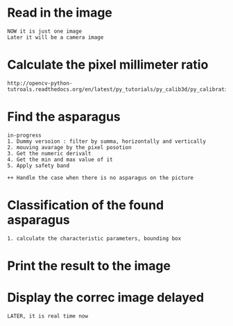 # Read in the image
    NOW it is just one image
    Later it will be a camera image

# Calculate the pixel millimeter ratio
    http://opencv-python-tutroals.readthedocs.org/en/latest/py_tutorials/py_calib3d/py_calibration/py_calibration.html

# Find the asparagus
    in-progress
    1. Dummy versoion : filter by summa, horizontally and vertically
    2. mouving avarage by the pixel posotion
    3. Get the numeric derivalt
    4. Get the min and max value of it
    5. Apply safety band
    
    ++ Handle the case when there is no asparagus on the picture 

# Classification of the found asparagus
    1. calculate the characteristic parameters, bounding box

# Print the result to the image

# Display the correc image delayed
    LATER, it is real time now
    
